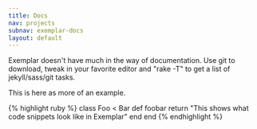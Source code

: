 ```yaml
---
title: Docs
nav: projects
subnav: exemplar-docs
layout: default
---
```


Exemplar doesn't have much in the way of documentation. Use git to download, tweak in your favorite editor and "rake -T" to get a list of jekyll/sass/git tasks.

This is here as more of an example.

{% highlight ruby %}
class Foo < Bar
  def foobar
    return "This shows what code snippets look like in Exemplar"
  end
end
{% endhighlight %}
